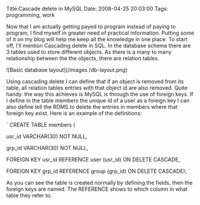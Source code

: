 Title:Cascade delete in MySQL
Date: 2008-04-25 20:03:00
Tags: programming, work

Now that I am actually getting payed to program instead of paying to program,
I find myself in greater need of practical information. Putting some of it on
my blog will help me keep all the knowledge in one place. To start off, I'll
mention Cascading delete in SQL. In the database schema there are 3 tables
used to store different objects. As there is a many to many relationship
between the the objects, there are relation tables.

![Basic database layout](/images
/db-layout.png)

Using cascading delete I can define that if an object is removed from its
table, all relation tables entries with that object id are also removed. Quite
handy. the way this achieves is MySQL is through the use of foreign keys. If I
define in the table members the unique id of a user as a foreign key I can
also define tell the RDMS to delete the entries in members where that foreign
key exist. Here is an example of the definitions:

  

` CREATE TABLE members (

usr_id VARCHAR(30) NOT NULL,

grp_id VARCHAR(30) NOT NULL,

FOREIGN KEY usr_id REFERENCE user (usr_id) ON DELETE CASCADE,

FOREIGN KEY grp_id REFERENCE group (grp_id) ON DELETE CASCADE); `

  

As you can see the table is created normally by defining the fields, then the
foreign keys are named. The REFERENCE shows to which column in what table they
refer to.

